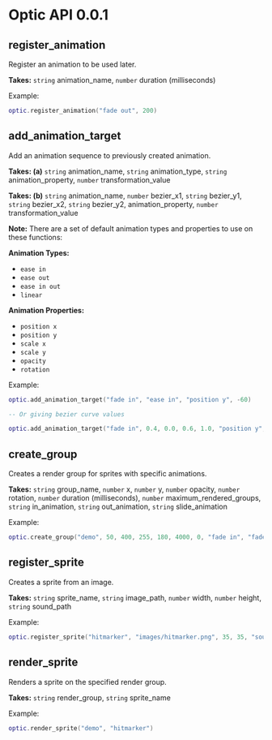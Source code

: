 # Optic API 0.0.1

## register_animation
Register an animation to be used later.

**Takes:** `string` animation_name, `number` duration (milliseconds)

Example:
```lua
optic.register_animation("fade out", 200)
```

## add_animation_target
Add an animation sequence to previously created animation.

**Takes: (a)** `string` animation_name, `string` animation_type, `string` animation_property, `number` transformation_value

**Takes: (b)** `string` animation_name, `number` bezier_x1, `string` bezier_y1, `string` bezier_x2, `string` bezier_y2, animation_property, `number` transformation_value

**Note:** There are a set of default animation types and properties to use on these functions:

**Animation Types:**
- `ease in` 
- `ease out` 
- `ease in out` 
- `linear` 

**Animation Properties:**
- `position x`
- `position y`
- `scale x`
- `scale y`
- `opacity`
- `rotation`

Example:

```lua
optic.add_animation_target("fade in", "ease in", "position y", -60)

-- Or giving bezier curve values

optic.add_animation_target("fade in", 0.4, 0.0, 0.6, 1.0, "position y", 60)
```

## create_group
Creates a render group for sprites with specific animations.

**Takes:** `string` group_name, `number` x, `number` y, `number` opacity, `number` rotation, `number` duration (milliseconds), `number` maximum_rendered_groups, `string` in_animation, `string` out_animation, `string` slide_animation

Example:
```lua
optic.create_group("demo", 50, 400, 255, 180, 4000, 0, "fade in", "fade out", "slide")
```

## register_sprite
Creates a sprite from an image.

**Takes:** `string` sprite_name, `string` image_path, `number` width, `number` height, `string` sound_path

Example:
```lua
optic.register_sprite("hitmarker", "images/hitmarker.png", 35, 35, "sounds/hit.wav")
```

## render_sprite
Renders a sprite on the specified render group.

**Takes:** `string` render_group, `string` sprite_name

Example:
```lua
optic.render_sprite("demo", "hitmarker")
```
